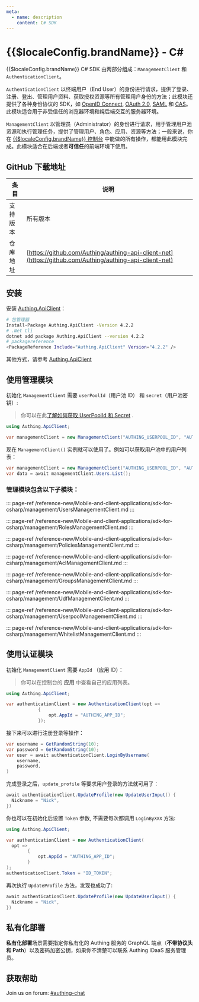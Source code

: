 ```yaml
---
meta:
  - name: description
    content: C# SDK
---
```


# {{$localeConfig.brandName}} - C#

<LastUpdated/>

{{$localeConfig.brandName}} C# SDK 由两部分组成：`ManagementClient` 和 `AuthenticationClient`。

`AuthenticationClient` 以终端用户（End User）的身份进行请求，提供了登录、注册、登出、管理用户资料、获取授权资源等所有管理用户身份的方法；此模块还提供了各种身份协议的 SDK，如 [OpenID Connect](/guides/federation/oidc.md), [OAuth 2.0](/guides/federation/oauth.md), [SAML](/guides/federation/saml.md) 和 [CAS](/guides/federation/cas.md)。此模块适合用于非受信任的浏览器环境和纯后端交互的服务器环境。

`ManagementClient` 以管理员（Administrator）的身份进行请求，用于管理用户池资源和执行管理任务，提供了管理用户、角色、应用、资源等方法；一般来说，你在 [{{$localeConfig.brandName}} 控制台](https://console.authing.cn/console/userpool) 中能做的所有操作，都能用此模块完成。此模块适合在后端或者**可信任**的前端环境下使用。


## GitHub 下载地址

| 条目     | 说明                                        |
| -------- | ------------------------------------------- |
| 支持版本 | 所有版本                                    |
| 仓库地址 | [https://github.com/Authing/authing-api-client-net](https://github.com/Authing/authing-api-client-net) |

## 安装

安装 [Authing.ApiClient](https://www.nuget.org/packages/Authing.ApiClient/)：

```sh
# 包管理器
Install-Package Authing.ApiClient -Version 4.2.2
# .Net Cli
dotnet add package Authing.ApiClient --version 4.2.2
# packagereference 
<PackageReference Include="Authing.ApiClient" Version="4.2.2" />
```

其他方式，请参考 [Authing.ApiClient](https://www.nuget.org/packages/Authing.ApiClient/)

## 使用管理模块

初始化 `ManagementClient` 需要 `userPoolId`（用户池 ID） 和 `secret`（用户池密钥）:

> 你可以在此[了解如何获取 UserPoolId 和 Secret](/guides/faqs/get-userpool-id-and-secret.md) .

```csharp
using Authing.ApiClient;

var managementClient = new ManagementClient("AUTHING_USERPOOL_ID", "AUTHING_USERPOOL_SECRET");
```

现在 `ManagementClient()` 实例就可以使用了。例如可以获取用户池中的用户列表：

```csharp
var managementClient = new ManagementClient("AUTHING_USERPOOL_ID", "AUTHING_USERPOOL_SECRET");
var data = await managementClient.Users.List();
```

### 管理模块包含以下子模块：

::: page-ref /reference-new/Mobile-and-client-applications/sdk-for-csharp/management/UsersManagementClient.md
:::

::: page-ref /reference-new/Mobile-and-client-applications/sdk-for-csharp/management/RolesManagementClient.md
:::

::: page-ref /reference-new/Mobile-and-client-applications/sdk-for-csharp/management/PoliciesManagementClient.md
:::

::: page-ref /reference-new/Mobile-and-client-applications/sdk-for-csharp/management/AclManagementClient.md
:::

::: page-ref /reference-new/Mobile-and-client-applications/sdk-for-csharp/management/GroupsManagementClient.md
:::

::: page-ref /reference-new/Mobile-and-client-applications/sdk-for-csharp/management/UdfManagementClient.md
:::

::: page-ref /reference-new/Mobile-and-client-applications/sdk-for-csharp/management/UserpoolManagementClient.md
:::

::: page-ref /reference-new/Mobile-and-client-applications/sdk-for-csharp/management/WhitelistManagementClient.md
:::

## 使用认证模块

初始化 `ManagementClient` 需要 `AppId` （应用 ID）：

> 你可以在控制台的 **应用** 中查看自己的应用列表。

```csharp
using Authing.ApiClient;

var authenticationClient = new AuthenticationClient(opt =>
            {
                opt.AppId = "AUTHING_APP_ID";
            });
```

接下来可以进行注册登录等操作：

```csharp
var username = GetRandomString(10);
var password = GetRandomString(10);
var user = await authenticationClient.LoginByUsername(
    username,
    password,
)
```

完成登录之后，`update_profile` 等要求用户登录的方法就可用了：

```csharp
await authenticationClient.UpdateProfile(new UpdateUserInput() {
  Nickname = "Nick",
})
```

你也可以在初始化后设置 `Token` 参数, 不需要每次都调用 `LoginByXXX` 方法:

```csharp
using Authing.ApiClient;

var authenticationClient = new AuthenticationClient(
  opt =>
        {
            opt.AppId = "AUTHING_APP_ID";
        }
);
authenticationClient.Token = "ID_TOKEN";
```

再次执行 `UpdateProfile` 方法，发现也成功了:

```csharp
await authenticationClient.UpdateProfile(new UpdateUserInput() {
  Nickname = "Nick",
})
```

## 私有化部署

**私有化部署**场景需要指定你私有化的 Authing 服务的 GraphQL 端点（**不带协议头和 Path**）以及密码加密公钥，如果你不清楚可以联系 Authing IDaaS 服务管理员。

## 获取帮助

Join us on forum: [#authing-chat](https://forum.authing.cn/)
